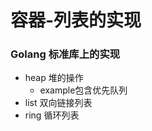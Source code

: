 <!--
 * @Descripttion: 
 * @version: 
 * @Author: WangShuaibing
 * @Date: 2020-09-24 13:51:21
 * @LastEditors: WangShuaibing
 * @LastEditTime: 2020-09-24 14:09:43
-->
# 容器-列表的实现


### Golang 标准库上的实现
- heap 堆的操作
    - example包含优先队列
- list 双向链接列表
- ring 循环列表
